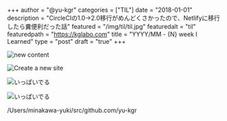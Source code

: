 +++
author = "@yu-kgr"
categories = ["TIL"]
date = "2018-01-01"
description = "CircleCIの1.0->2.0移行がめんどくさかったので、Netlifyに移行したら糞便利だった話"
featured = "/img/til/til.jpg"
featuredalt = "til"
featuredpath = "https://kglabo.com"
title = "YYYY/MM - {N} week I Learned"
type = "post"
draft = "true"
+++


![new content](images/2018-09-05-19-10-00.png)

![Create a new site](images/2018-09-05-15-52-49.png)

![いっぱいでる](images/2018-09-05-19-10-57.png)

![いっぱいでる](images/2018-09-05-19-10-57.png)

/Users/minakawa-yuki/src/github.com/yu-kgr
